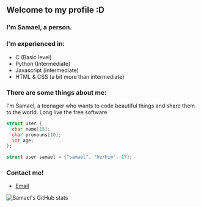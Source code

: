 ## Welcome to my profile :D
### I'm Samael, a person.
### I'm experienced in:
* C (Basic level)
* Python (Intermediate)
* Javascript (intermediate)
* HTML & CSS (a bit more than intermediate)
### There are some things about me:
I'm Samael, a teenager who wants to code beautiful things and share them to the world. Long live the free software
```C
struct user {
  char name[15];
  char pronouns[10];
  int age;
};

struct user samael = {"samael", "he/him", 17};
```
### Contact me!
* [Email](samaelchavez00@gmail.com)

![Samael's GitHub stats](https://github-readme-stats.vercel.app/api?username=SamaelCH&theme=dark&show_icons=true)

